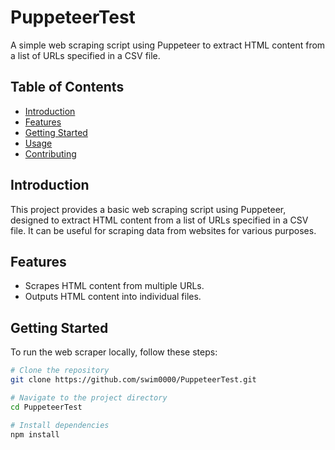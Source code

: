 # PuppeteerTest

A simple web scraping script using Puppeteer to extract HTML content from a list of URLs specified in a CSV file.

## Table of Contents

- [Introduction](#introduction)
- [Features](#features)
- [Getting Started](#getting-started)
- [Usage](#usage)
- [Contributing](#contributing)

## Introduction

This project provides a basic web scraping script using Puppeteer, designed to extract HTML content from a list of URLs specified in a CSV file. It can be useful for scraping data from websites for various purposes.

## Features

- Scrapes HTML content from multiple URLs.
- Outputs HTML content into individual files.

## Getting Started

To run the web scraper locally, follow these steps:

```bash
# Clone the repository
git clone https://github.com/swim0000/PuppeteerTest.git

# Navigate to the project directory
cd PuppeteerTest

# Install dependencies
npm install
